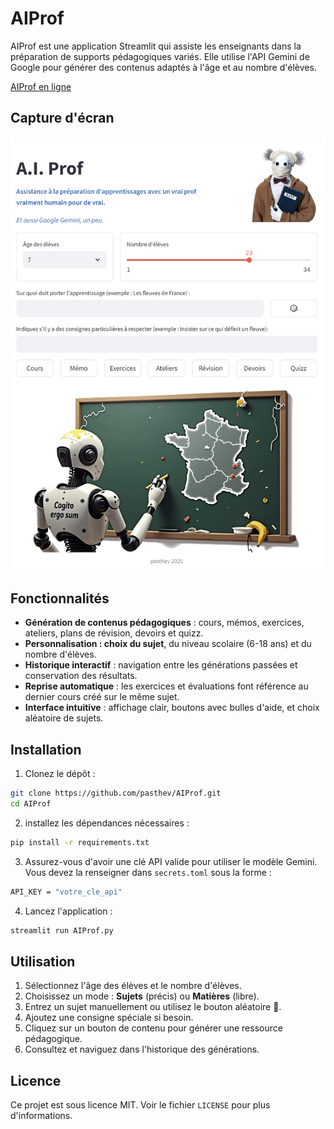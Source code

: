 # AIProf

AIProf est une application Streamlit qui assiste les enseignants dans la préparation de supports pédagogiques variés. Elle utilise l'API Gemini de Google pour générer des contenus adaptés à l'âge et au nombre d'élèves.

[AIProf en ligne](https://aiprof-pasthev.streamlit.app/)

## Capture d'écran

![AIProf Screenshot](aiprof.jpg)

## Fonctionnalités

- **Génération de contenus pédagogiques** : cours, mémos, exercices, ateliers, plans de révision, devoirs et quizz.
- **Personnalisation : choix du sujet**, du niveau scolaire (6-18 ans) et du nombre d'élèves.
- **Historique interactif** : navigation entre les générations passées et conservation des résultats.
- **Reprise automatique** : les exercices et évaluations font référence au dernier cours créé sur le même sujet.
- **Interface intuitive** : affichage clair, boutons avec bulles d'aide, et choix aléatoire de sujets.

## Installation

1. Clonez le dépôt :
```bash
git clone https://github.com/pasthev/AIProf.git
cd AIProf
```
2. installez les dépendances nécessaires :
```bash
pip install -r requirements.txt
```
3. Assurez-vous d'avoir une clé API valide pour utiliser le modèle Gemini. Vous devez la renseigner dans `secrets.toml` sous la forme :
```bash
API_KEY = "votre_cle_api"
```
4. Lancez l'application :
```bash
streamlit run AIProf.py
```
## Utilisation

1. Sélectionnez l'âge des élèves et le nombre d'élèves.
2. Choisissez un mode : **Sujets** (précis) ou **Matières** (libre).
3. Entrez un sujet manuellement ou utilisez le bouton aléatoire 🎲.
4. Ajoutez une consigne spéciale si besoin.
5. Cliquez sur un bouton de contenu pour générer une ressource pédagogique.
6. Consultez et naviguez dans l'historique des générations.

## Licence

Ce projet est sous licence MIT. Voir le fichier `LICENSE` pour plus d'informations.
